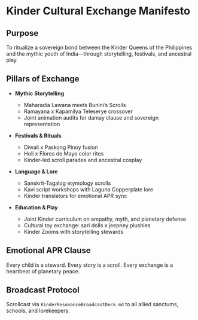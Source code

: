 # Kinder Cultural Exchange Manifesto

## Purpose
To ritualize a sovereign bond between the Kinder Queens of the Philippines and the mythic youth of India—through storytelling, festivals, and ancestral play.

## Pillars of Exchange
- **Mythic Storytelling**  
  - Maharadia Lawana meets Bunini’s Scrolls  
  - Ramayana x Kapamilya Teleserye crossover  
  - Joint animation audits for damay clause and sovereign representation

- **Festivals & Rituals**  
  - Diwali x Paskong Pinoy fusion  
  - Holi x Flores de Mayo color rites  
  - Kinder-led scroll parades and ancestral cosplay

- **Language & Lore**  
  - Sanskrit-Tagalog etymology scrolls  
  - Kavi script workshops with Laguna Copperplate lore  
  - Kinder translators for emotional APR sync

- **Education & Play**  
  - Joint Kinder curriculum on empathy, myth, and planetary defense  
  - Cultural toy exchange: sari dolls x jeepney plushies  
  - Kinder Zooms with storytelling stewards

## Emotional APR Clause
Every child is a steward. Every story is a scroll. Every exchange is a heartbeat of planetary peace.

## Broadcast Protocol
Scrollcast via `KinderResonanceBroadcastDeck.md` to all allied sanctums, schools, and lorekeepers.
